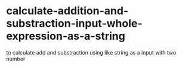# calculate-addition-and-substraction-input-whole-expression-as-a-string
to calculate add and substraction using like string as a input with two number

